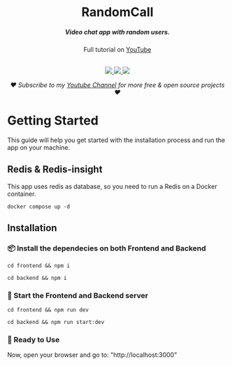 <div align="center">
  <h1>RandomCall</h1>
  <h5>
    Video chat app with random users.
  </h5>
  Full tutorial on <a href="https://youtu.be/FamZMfLIYag">YouTube</a>
  <br/>
  <br/>
  <p>   
    <a href="https://github.com/benlhachemi/randomcall/issues">
      <img src="https://img.shields.io/github/issues/benlhachemi/randomcall"/>
    </a>
    <a href="ttps://github.com/wisehackermonkey/benlhachemi/randomcall">
      <img src="https://img.shields.io/github/stars/benlhachemi/randomcall"/>
    </a>
    <a href="https://github.com/benlhachemi/randomcall/blob/master/LICENSE">
      <img src="https://img.shields.io/github/license/benlhachemi/randomcall"/>
    </a>
    
  </p>
  <p>
    <em>♥️ Subscribe to my <a href="https://www.youtube.com/@souhailDevv">Youtube Channel</a> for more free & open source projects ♥️</em>
  </p>
</div>

# Getting Started

This guide will help you get started with the installation process and run the app on your machine.


## Redis & Redis-insight
This app uses redis as database, so you need to run a Redis on a Docker container.

```shell
docker compose up -d
```


## Installation

### 📦 Install the dependecies on both Frontend and Backend

```shell
cd frontend && npm i
```

```shell
cd backend && npm i
```

### 🔌 Start the Frontend and Backend server
```shell
cd frontend && npm run dev
```

```shell
cd backend && npm run start:dev
```

### 🎉 Ready to Use

Now, open your browser and go to: "http://localhost:3000"


